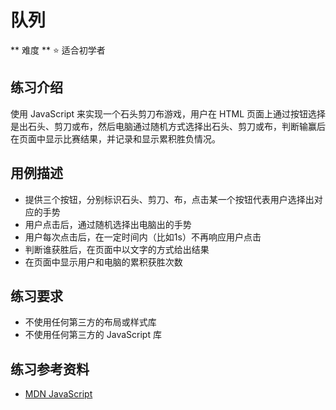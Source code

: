 # 队列

** 难度 ** :star: 适合初学者

## 练习介绍

使用 JavaScript 来实现一个石头剪刀布游戏，用户在 HTML 页面上通过按钮选择是出石头、剪刀或布，然后电脑通过随机方式选择出石头、剪刀或布，判断输赢后在页面中显示比赛结果，并记录和显示累积胜负情况。

## 用例描述

- 提供三个按钮，分别标识石头、剪刀、布，点击某一个按钮代表用户选择出对应的手势
- 用户点击后，通过随机选择出电脑出的手势
- 用户每次点击后，在一定时间内（比如1s）不再响应用户点击
- 判断谁获胜后，在页面中以文字的方式给出结果
- 在页面中显示用户和电脑的累积获胜次数

## 练习要求

- 不使用任何第三方的布局或样式库
- 不使用任何第三方的 JavaScript 库

## 练习参考资料

- [MDN JavaScript](https://developer.mozilla.org/en-US/docs/Web/JavaScript)